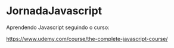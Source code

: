 # JornadaJavascript

Aprendendo Javascript seguindo o curso: 

https://www.udemy.com/course/the-complete-javascript-course/
